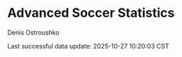 # Advanced Soccer Statistics
Denis Ostroushko

<!-- gfm -->

Last successful data update: 2025-10-27 10:20:03 CST

